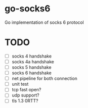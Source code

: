 # go-socks6
Go implementation of socks 6 protocol

# TODO
- [ ] socks 4 handshake
- [ ] socks 4a handshake
- [ ] socks 5 handshake
- [ ] socks 6 handshake
- [ ] net pipeline for both connection
- [ ] unit test
- [ ] tcp fast open?
- [ ] udp support?
- [ ] tls 1.3 0RTT?